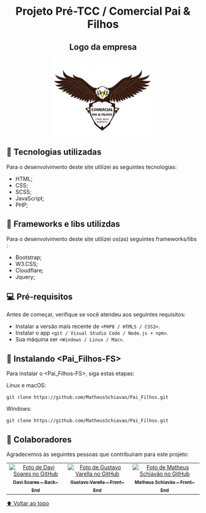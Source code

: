 <h1 align="center" id="back-to-top">
   Projeto Pré-TCC / Comercial Pai & Filhos
</h1>

   <div align="center">
      <h2>   
      Logo da empresa
      </h2>
     <img src="https://raw.githubusercontent.com/MatheusSchiavao/Pai_Filhos/master/src/assets/images/Logo_P%26F.png" width="260px;" height="200px;" alt="Logo da empresa">
   </div>

## 💼 Tecnologias utilizadas

Para o desenvolvimento deste site utilizei as seguintes tecnologias:

- HTML;
- CSS;
- SCSS;
- JavaScript;
- PHP;

## 💼 Frameworks e libs utilizdas

Para o desenvolvimento deste site utilizei os(as) seguintes frameworks/libs :

- Bootstrap;
- W3.CSS;
- Cloudflare;
- Jquery;

## 💻 Pré-requisitos

Antes de começar, verifique se você atendeu aos seguintes requisitos:
<!---Estes são apenas requisitos de exemplo. Adicionar, duplicar ou remover conforme necessário--->
* Instalar a versão mais recente de `<PHP8 / HTML5 / CSS3>`.
* Instalar o app `<git / Visual Studio Code / Node.js + npm>`.
* Sua máquina ser `<Windows / Linux / Mac>`.

## 🚀 Instalando <Pai_Filhos-FS>

Para instalar o <Pai_Filhos-FS>, siga estas etapas:

Linux e macOS:
```
git clone https://github.com/MatheusSchiavao/Pai_Filhos.git
```

Windows:
```
git clone https://github.com/MatheusSchiavao/Pai_Filhos.git
```

## 🤝 Colaboradores

Agradecemos às seguintes pessoas que contribuíram para este projeto:

<table>
  <tr>
    <td align="center">
      <a href="https://github.com/DaviSFS21">
        <img src="https://avatars.githubusercontent.com/u/94925054?v=4" width="100px;" alt="Foto de Davi Soares no GitHub"/><br>
        <sub>
          <b>Davi Soares - Back-End</b>
        </sub>
      </a>
    </td>
    <td align="center">
      <a href="https://github.com/TheVarella">
        <img src="https://avatars.githubusercontent.com/u/95414997?v=4" width="100px;" alt="Foto de Gustavo Varella no GitHub"/><br>
        <sub>
          <b>Gustavo Varella - Front-End</b>
        </sub>
      </a>
    </td>
    <td align="center">
      <a href="https://github.com/MatheusSchiavao">
        <img src="https://avatars.githubusercontent.com/u/94924885?v=4" width="100px;" alt="Foto de Matheus Schiavão no GitHub"/><br>
        <sub>
          <b>Matheus Schiavão - Front-End</b>
        </sub>
      </a>
    </td>
  </tr>
</table>

[⬆ Voltar ao topo](#back-to-top)<br>
